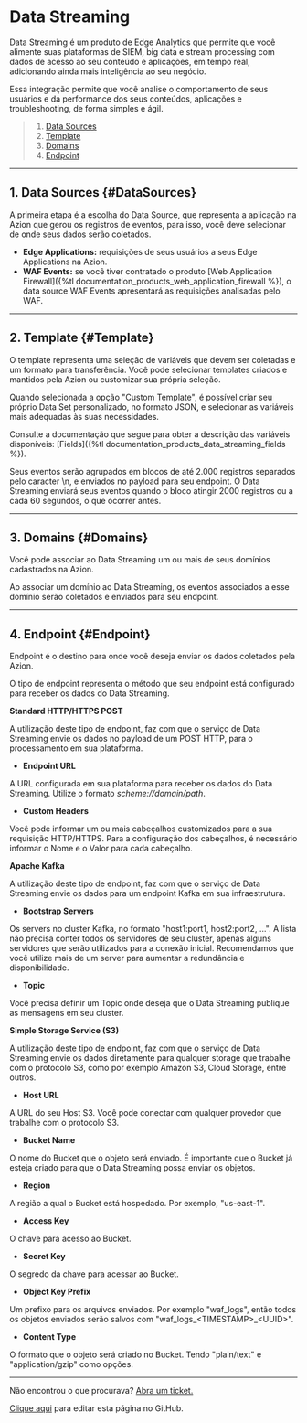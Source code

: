 # Data **Streaming**
    
Data Streaming é um produto de Edge Analytics que permite que você alimente suas plataformas de SIEM, big data e stream processing com dados de acesso ao seu conteúdo e aplicações, em tempo real, adicionando ainda mais inteligência ao seu negócio.

Essa integração permite que você analise o comportamento de seus usuários e da performance dos seus conteúdos, aplicações e troubleshooting, de forma simples e ágil.


  > 1. [Data Sources](#DataSources)
  > 2. [Template](#Template)
  > 3. [Domains](#Domains)
  > 4. [Endpoint](#Endpoint)


---

## 1. Data Sources {#DataSources}

A primeira etapa é a escolha do Data Source, que representa a aplicação na Azion que gerou os registros de eventos, para isso, você deve selecionar de onde seus dados serão coletados.


* **Edge Applications:** requisições de seus usuários a seus Edge Applications na Azion.
* **WAF Events:** se você tiver contratado o produto [Web Application Firewall]({%tl documentation_products_web_application_firewall %}), o data source WAF Events apresentará as requisições analisadas pelo WAF.

---

## 2. Template {#Template}

O template representa uma seleção de variáveis que devem ser coletadas e um formato para transferência. Você pode selecionar templates criados e mantidos pela Azion ou customizar sua própria seleção.

Quando selecionada a opção "Custom Template", é possível criar seu próprio Data Set personalizado, no formato JSON, e selecionar as variáveis mais adequadas às suas necessidades.

Consulte a documentação que segue para obter a descrição das variáveis disponíveis: [Fields]({%tl documentation_products_data_streaming_fields %}).

Seus eventos serão agrupados em blocos de até 2.000 registros separados pelo caracter \n, e enviados no payload para seu endpoint. O Data Streaming enviará seus eventos quando o bloco atingir 2000 registros ou a cada 60 segundos, o que ocorrer antes.

---

## 3. Domains {#Domains}

Você pode associar ao Data Streaming um ou mais de seus domínios cadastrados na Azion.

Ao associar um domínio ao Data Streaming, os eventos associados a esse domínio serão coletados e enviados para seu endpoint.

---

## 4. Endpoint {#Endpoint}

Endpoint é o destino para onde você deseja enviar os dados coletados pela Azion.

O tipo de endpoint representa o método que seu endpoint está configurado para receber os dados do Data Streaming.

**Standard HTTP/HTTPS POST**

A utilização deste tipo de endpoint, faz com que o serviço de Data Streaming envie os dados no payload de um POST HTTP, para o processamento em sua plataforma.

* **Endpoint URL** 

A URL configurada em sua plataforma para receber os dados do Data Streaming. Utilize o formato _scheme://domain/path_.

* **Custom Headers** 

Você pode informar um ou mais cabeçalhos customizados para a sua requisição HTTP/HTTPS. Para a configuração dos cabeçalhos, é necessário informar o Nome e o Valor para cada cabeçalho.

**Apache Kafka**

A utilização deste tipo de endpoint, faz com que o serviço de Data Streaming envie os dados para um endpoint Kafka em sua infraestrutura.

* **Bootstrap Servers** 

Os servers no cluster Kafka, no formato "host1:port1, host2:port2, ...". A lista não precisa conter todos os servidores de seu cluster, apenas alguns servidores que serão utilizados para a conexão inicial. Recomendamos que você utilize mais de um server para aumentar a redundância e disponibilidade.

* **Topic** 

Você precisa definir um Topic onde deseja que o Data Streaming publique as mensagens em seu cluster.

**Simple Storage Service (S3)**

A utilização deste tipo de endpoint, faz com que o serviço de Data Streaming envie os dados diretamente para qualquer storage que trabalhe com o protocolo S3, como por exemplo Amazon S3, Cloud Storage, entre outros.

* **Host URL** 

A URL do seu Host S3. Você pode conectar com qualquer provedor que trabalhe com o protocolo S3.

* **Bucket Name** 

O nome do Bucket que o objeto será enviado. É importante que o Bucket já esteja criado para que o Data Streaming possa enviar os objetos.

* **Region** 

A região a qual o Bucket está hospedado. Por exemplo, "us-east-1".

* **Access Key** 

O chave para acesso ao Bucket.

* **Secret Key** 

O segredo da chave para acessar ao Bucket.

* **Object Key Prefix** 

Um prefixo para os arquivos enviados. Por exemplo "waf_logs", então todos os objetos enviados serão salvos com "waf_logs_&lt;TIMESTAMP&gt;_&lt;UUID&gt;".

* **Content Type** 

O formato que o objeto será criado no Bucket. Tendo "plain/text" e "application/gzip" como opções.

---

Não encontrou o que procurava? [Abra um ticket.](https://tickets.azion.com/)

[Clique aqui](#) para editar esta página no GitHub.
